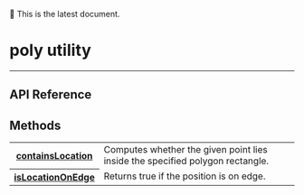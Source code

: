 :green_heart: This is the latest document.

# poly utility

------------
## API Reference

## Methods

<table>
    <tr>
        <th><a href="./containsLocation/README.md">containsLocation</a></th>
        <td>Computes whether the given point lies inside the specified polygon rectangle.</td>
    </tr>
    <tr>
        <th><a href="./isLocationOnEdge/README.md">isLocationOnEdge</a></th>
        <td>Returns true if the position is on edge.</td>
    </tr>
</table>
